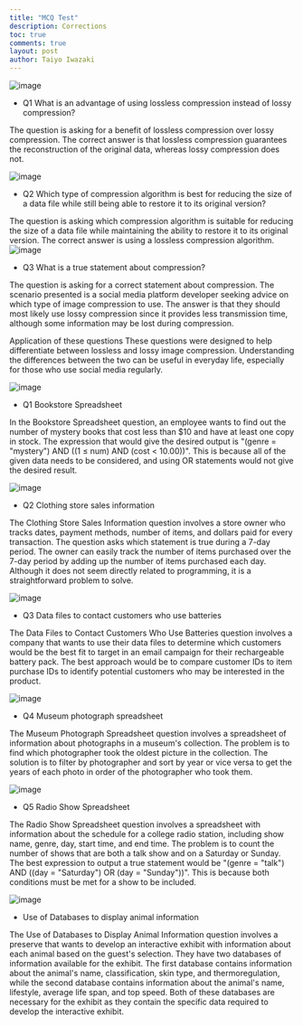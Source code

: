 ```yaml
---
title: "MCQ Test"
description: Corrections
toc: true
comments: true
layout: post
author: Taiyo Iwazaki
---
```


![image](https://user-images.githubusercontent.com/111478625/229611925-101de13d-a2bb-4870-b224-35126111f80c.png)

- Q1 What is an advantage of using lossless compression instead of lossy compression?

The question is asking for a benefit of lossless compression over lossy compression. The correct answer is that lossless compression guarantees the reconstruction of the original data, whereas lossy compression does not.

![image](https://user-images.githubusercontent.com/111478625/229611978-116d83fe-7d93-4c00-b173-3af9f0dd52bd.png)

- Q2 Which type of compression algorithm is best for reducing the size of a data file while still being able to restore it to its original version?

The question is asking which compression algorithm is suitable for reducing the size of a data file while maintaining the ability to restore it to its original version. The correct answer is using a lossless compression algorithm.
![image](https://user-images.githubusercontent.com/111478625/229612095-389621f8-3292-49bc-bc09-1eef5f090cad.png)

- Q3 What is a true statement about compression?

The question is asking for a correct statement about compression. The scenario presented is a social media platform developer seeking advice on which type of image compression to use. The answer is that they should most likely use lossy compression since it provides less transmission time, although some information may be lost during compression.

Application of these questions
These questions were designed to help differentiate between lossless and lossy image compression. Understanding the differences between the two can be useful in everyday life, especially for those who use social media regularly.

![image](https://user-images.githubusercontent.com/111478625/229612213-263ba839-eb95-4f1b-9ff3-00b14b076ed4.png)

- Q1 Bookstore Spreadsheet

In the Bookstore Spreadsheet question, an employee wants to find out the number of mystery books that cost less than $10 and have at least one copy in stock. The expression that would give the desired output is "(genre = "mystery") AND ((1 ≤ num) AND (cost < 10.00))". This is because all of the given data needs to be considered, and using OR statements would not give the desired result.

![image](https://user-images.githubusercontent.com/111478625/229612277-7c068cc6-ee31-440a-b5a2-7639640c74ce.png)

- Q2 Clothing store sales information

The Clothing Store Sales Information question involves a store owner who tracks dates, payment methods, number of items, and dollars paid for every transaction. The question asks which statement is true during a 7-day period. The owner can easily track the number of items purchased over the 7-day period by adding up the number of items purchased each day. Although it does not seem directly related to programming, it is a straightforward problem to solve.

![image](https://user-images.githubusercontent.com/111478625/229612331-17b532c4-617f-4abe-96cd-6c801a0dcd9d.png)

- Q3 Data files to contact customers who use batteries

The Data Files to Contact Customers Who Use Batteries question involves a company that wants to use their data files to determine which customers would be the best fit to target in an email campaign for their rechargeable battery pack. The best approach would be to compare customer IDs to item purchase IDs to identify potential customers who may be interested in the product.

![image](https://user-images.githubusercontent.com/111478625/229612369-57d70ade-16db-4080-9fe1-c3e47e296ab5.png)
- Q4 Museum photograph spreadsheet

The Museum Photograph Spreadsheet question involves a spreadsheet of information about photographs in a museum's collection. The problem is to find which photographer took the oldest picture in the collection. The solution is to filter by photographer and sort by year or vice versa to get the years of each photo in order of the photographer who took them.

![image](https://user-images.githubusercontent.com/111478625/229612437-69dde4f3-d615-4619-ab0a-32a7ece74d7e.png)

- Q5 Radio Show Spreadsheet

The Radio Show Spreadsheet question involves a spreadsheet with information about the schedule for a college radio station, including show name, genre, day, start time, and end time. The problem is to count the number of shows that are both a talk show and on a Saturday or Sunday. The best expression to output a true statement would be "(genre = "talk") AND ((day = "Saturday") OR (day = "Sunday"))". This is because both conditions must be met for a show to be included.

![image](https://user-images.githubusercontent.com/111478625/229612481-086e7fec-f6cb-4cdf-8367-ecb45e1e1db1.png)

- Use of Databases to display animal information

The Use of Databases to Display Animal Information question involves a preserve that wants to develop an interactive exhibit with information about each animal based on the guest's selection. They have two databases of information available for the exhibit. The first database contains information about the animal's name, classification, skin type, and thermoregulation, while the second database contains information about the animal's name, lifestyle, average life span, and top speed. Both of these databases are necessary for the exhibit as they contain the specific data required to develop the interactive exhibit.

